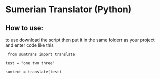 # Sumerian Translator (Python)


## How to use:
to use download the script then put it in the same folderr as your project and enter code like this

`` from sumtrans import translate``

``test = "one two three"``

``sumtext = translate(test) ``

